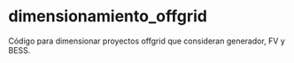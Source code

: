 # dimensionamiento_offgrid
Código para dimensionar proyectos offgrid que consideran generador, FV y BESS.
